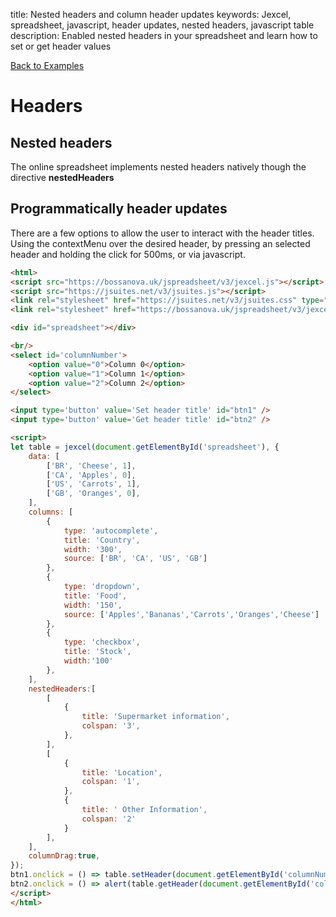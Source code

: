 title: Nested headers and column header updates
keywords: Jexcel, spreadsheet, javascript, header updates, nested headers, javascript table
description: Enabled nested headers in your spreadsheet and learn how to set or get header values

[Back to Examples](/jspreadsheet/v3/examples "Back to the examples section")

# Headers

## Nested headers

The online spreadsheet implements nested headers natively though the directive **nestedHeaders**

## Programmatically header updates

There are a few options to allow the user to interact with the header titles. Using the contextMenu over the desired header, by pressing an selected header and holding the click for 500ms, or via javascript.

```html
<html>
<script src="https://bossanova.uk/jspreadsheet/v3/jexcel.js"></script>
<script src="https://jsuites.net/v3/jsuites.js"></script>
<link rel="stylesheet" href="https://jsuites.net/v3/jsuites.css" type="text/css" />
<link rel="stylesheet" href="https://bossanova.uk/jspreadsheet/v3/jexcel.css" type="text/css" />

<div id="spreadsheet"></div>

<br/>
<select id='columnNumber'>
    <option value="0">Column 0</option>
    <option value="1">Column 1</option>
    <option value="2">Column 2</option>
</select>

<input type='button' value='Set header title' id="btn1" />
<input type='button' value='Get header title' id="btn2" />

<script>
let table = jexcel(document.getElementById('spreadsheet'), {
    data: [
        ['BR', 'Cheese', 1],
        ['CA', 'Apples', 0],
        ['US', 'Carrots', 1],
        ['GB', 'Oranges', 0],
    ],
    columns: [
        {
            type: 'autocomplete',
            title: 'Country',
            width: '300',
            source: ['BR', 'CA', 'US', 'GB']
        },
        {
            type: 'dropdown',
            title: 'Food',
            width: '150',
            source: ['Apples','Bananas','Carrots','Oranges','Cheese']
        },
        {
            type: 'checkbox',
            title: 'Stock',
            width:'100'
        },
    ],
    nestedHeaders:[
        [
            {
                title: 'Supermarket information',
                colspan: '3',
            },
        ],
        [
            {
                title: 'Location',
                colspan: '1',
            },
            {
                title: ' Other Information',
                colspan: '2'
            }
        ],
    ],
    columnDrag:true,
});
btn1.onclick = () => table.setHeader(document.getElementById('columnNumber').value)
btn2.onclick = () => alert(table.getHeader(document.getElementById('columnNumber').value))
</script>
</html>
```

